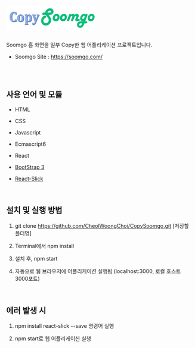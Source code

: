 # <img src="./src/img/search_section/brand_logo.png" width="240px" height="70px"/>
Soomgo 홈 화면을 일부 Copy한 웹 어플리케이션 프로젝트입니다.

* Soomgo Site : https://soomgo.com/

<br/><br/>


## 사용 언어 및 모듈

* HTML
* CSS
* Javascript
* Ecmascript6
* React


* [BootStrap 3](http://bootstrapk.com/) 
* [React-Slick](https://github.com/akiran/react-slick)

<br/>


## 설치 및 실행 방법

1. git clone https://github.com/CheolWoongChoi/CopySoomgo.git [저장할 폴더명]

2. Terminal에서 npm install

3. 설치 후, npm start

4. 자동으로 웹 브라우저에 어플리케이션 실행됨 (localhost:3000, 로컬 호스트 3000포트)

<br/>


## 에러 발생 시

1. npm install react-slick --save 명령어 실행

2. npm start로 웹 어플리케이션 실행




